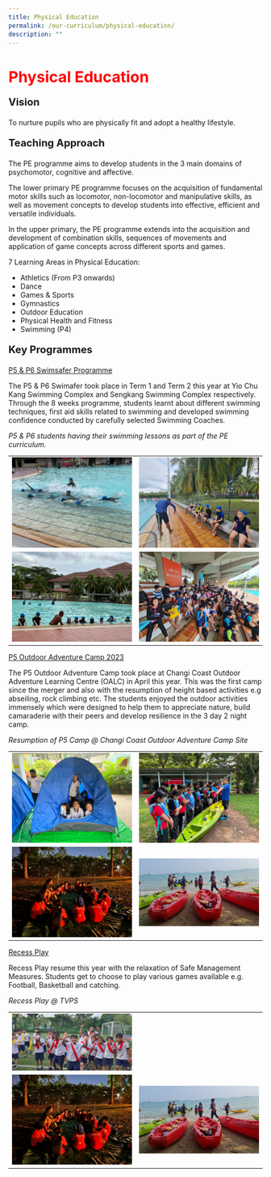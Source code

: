 ```yaml
---
title: Physical Education
permalink: /our-curriculum/physical-education/
description: ""
---
```

<h1 style="color:red;font-size:30px">Physical Education</h1>

<p style="font-size:20px"><strong>Vision</strong></p>To nurture pupils who are physically fit and adopt a healthy lifestyle.

<p style="font-size:20px"><strong>Teaching Approach</strong></p>
The PE programme aims to develop students in the 3 main domains of psychomotor, cognitive and affective.

The lower primary PE programme focuses on the acquisition of fundamental motor skills such as locomotor, non-locomotor and manipulative skills, as well as movement concepts to develop students into effective, efficient and versatile individuals.&nbsp;

In the upper primary, the PE programme extends into the acquisition and development of combination skills, sequences of movements and application of game concepts across different sports and games.

7 Learning Areas in Physical Education:
*   Athletics (From P3 onwards)
*   Dance    
*   Games &amp; Sports    
*   Gymnastics    
*   Outdoor Education    
*   Physical Health and Fitness   
*   Swimming (P4)

<p style="font-size:20px"><strong>Key Programmes</strong></p>

<u>P5 &amp; P6 Swimsafer Programme</u>

The P5 &amp; P6 Swimafer took place in Term 1 and Term 2 this year at Yio Chu Kang Swimming Complex and Sengkang Swimming Complex respectively. Through the 8 weeks programme, students learnt about different swimming techniques, first aid skills related to swimming and developed swimming confidence conducted by carefully selected Swimming Coaches.

*P5 &amp; P6 students having their swimming lessons as part of the PE curriculum.*
<table>
<tbody>
	<tr>
		<td><img src="/images/Physical%20Education/physicaled1.jpg"></td>
		<td><img src="/images/Physical%20Education/physicaled2.jpg"></td>
	</tr>
		<tr>
		<td><img src="/images/Physical%20Education/physicaled4.jpg"></td>
		<td><img src="/images/Physical%20Education/physicaled3.jpg"></td>
	</tr>
</tbody>
</table>

<u>P5 Outdoor Adventure Camp 2023</u>

The P5 Outdoor Adventure Camp took place at Changi Coast Outdoor Adventure Learning Centre (OALC) in April this year. This was the first camp since the merger and also with the resumption of height based activities e.g abseiling, rock climbing etc. The students enjoyed the outdoor activities immensely which were designed to help them to appreciate nature, build camaraderie with their peers and develop resilience in the 3 day 2 night camp.

*Resumption of P5 Camp @ Changi Coast Outdoor Adventure Camp Site*

<table>
<tbody>
	<tr>
		<td><img src="/images/Physical%20Education/physicaled5.jpg"></td>
		<td><img src="/images/Physical%20Education/physicaled6.jpg"></td>
	</tr>
		<tr>
		<td><img src="/images/Physical%20Education/physicaled7.jpg"></td>
		<td><img src="/images/Physical%20Education/physicaled8.jpg"></td>
	</tr>
</tbody>
</table>

<u>Recess Play</u>

Recess Play resume this year with the relaxation of Safe Management Measures. Students get to choose to play various games available e.g. Football, Basketball and catching.

*Recess Play @ TVPS*

<table>
<tbody>
	<tr>
		<td><img src="/images/Physical%20Education/physicaled9.jpg"></td>
		</tr><tr>
		<td><img src="/images/Physical%20Education/physicaled7.jpg"></td>
		<td><img src="/images/Physical%20Education/physicaled8.jpg"></td>
	</tr>
</tbody>
</table>